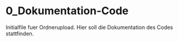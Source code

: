 # 0_Dokumentation-Code
Initialfile fuer Ordnerupload. Hier soll die Dokumentation des Codes stattfinden.